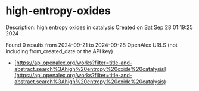 # high-entropy-oxides
Description: high entropy oxides in catalysis
Created on Sat Sep 28 01:19:25 2024

Found 0 results from 2024-09-21 to 2024-09-28
OpenAlex URLS (not including from_created_date or the API key)
- [https://api.openalex.org/works?filter=title-and-abstract.search%3Ahigh%20entropy%20oxide%20catalysis](https://api.openalex.org/works?filter=title-and-abstract.search%3Ahigh%20entropy%20oxide%20catalysis)


